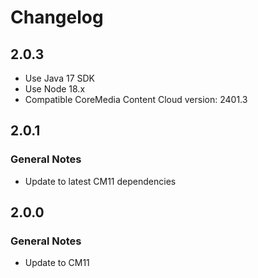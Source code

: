Changelog
================================================================================

2.0.3
--------------------------------------------------------------------------------
* Use Java 17 SDK
* Use Node 18.x
* Compatible CoreMedia Content Cloud version: 2401.3


2.0.1
--------------------------------------------------------------------------------

### General Notes

* Update to latest CM11 dependencies


2.0.0
--------------------------------------------------------------------------------

### General Notes

*  Update to CM11
